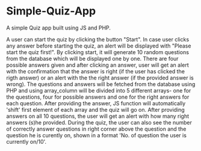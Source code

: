 # Simple-Quiz-App
A simple Quiz app built using JS and PHP.

A user can start the quiz by clicking the button "Start". In case user clicks any answer before starting the quiz, an alert will be displayed with "Please start the quiz first!". 
By clicking start, it will generate 10 random questions from the database which will be displayed one by one. There are four possible answers given and after clicking an answer, user will get an alert with the confirmation that the answer is right (if the user has clicked the rigth answer) or an alert with the the right answer (if the provided answer is wrong). 
The questions and answers will be fetched from the database using PHP and using array_column will be divided into 5 different arrays- one for the questions, four for possible answers and one for the right answers for each question. 
After providing the answer, JS function will automatically 'shift' first element of each array and the quiz will go on. 
After providing answers on all 10 questions, the user will get an alert with how many right answers (s)he provided. 
During the quiz, the user can also see the number of correctly answer questions in right corner above the question and the question he is curently on, shown in a format 'No. of question the user is currently on/10'. 
